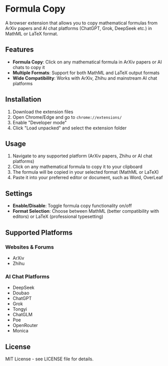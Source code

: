 # Formula Copy

A browser extension that allows you to copy mathematical formulas from ArXiv papers and AI chat platforms (ChatGPT, Grok, DeepSeek etc.) in MathML or LaTeX format.

## Features

- **Formula Copy**: Click on any mathematical formula in ArXiv papers or AI chats to copy it
- **Multiple Formats**: Support for both MathML and LaTeX output formats
- **Wide Compatibility**: Works with ArXiv, Zhihu and mainstream AI chat platforms

## Installation

1. Download the extension files
2. Open Chrome/Edge and go to `chrome://extensions/`
3. Enable "Developer mode"
4. Click "Load unpacked" and select the extension folder

## Usage

1. Navigate to any supported platform (ArXiv papers, Zhihu or AI chat platforms)
2. Click on any mathematical formula to copy it to your clipboard
3. The formula will be copied in your selected format (MathML or LaTeX)
4. Paste it into your preferred editor or document, such as Word, OverLeaf

## Settings

- **Enable/Disable**: Toggle formula copy functionality on/off
- **Format Selection**: Choose between MathML (better compatibility with editors) or LaTeX (professional typesetting)

## Supported Platforms

### Websites & Forums
- ArXiv
- Zhihu

### AI Chat Platforms
- DeepSeek
- Doubao
- ChatGPT
- Grok
- Tongyi
- ChatGLM
- Poe
- OpenRouter
- Monica

## License

MIT License - see LICENSE file for details.